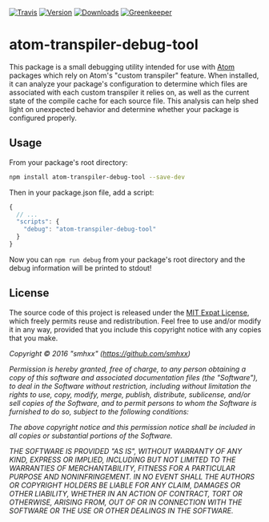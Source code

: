[![Travis](https://img.shields.io/travis/smhxx/atom-transpiler-debug-tool.svg)](https://travis-ci.org/smhxx/atom-transpiler-debug-tool)
[![Version](https://img.shields.io/npm/v/atom-transpiler-debug-tool.svg)](https://www.npmjs.com/package/atom-transpiler-debug-tool)
[![Downloads](https://img.shields.io/npm/dt/atom-transpiler-debug-tool.svg)](https://www.npmjs.com/package/atom-transpiler-debug-tool)
[![Greenkeeper](https://badges.greenkeeper.io/smhxx/atom-transpiler-debug-tool.svg)](https://greenkeeper.io/)
# atom-transpiler-debug-tool

This package is a small debugging utility intended for use with [Atom](https://atom.io/) packages which rely on Atom's "custom transpiler" feature. When installed, it can analyze your package's configuration to determine which files are associated with each custom transpiler it relies on, as well as the current state of the compile cache for each source file. This analysis can help shed light on unexpected behavior and determine whether your package is configured properly.

## Usage

From your package's root directory:
```sh
npm install atom-transpiler-debug-tool --save-dev
```

Then in your package.json file, add a script:
```js
{
  // ...
  "scripts": {
    "debug": "atom-transpiler-debug-tool"
  }
}
```

Now you can `npm run debug` from your package's root directory and the debug information will be printed to stdout!

## License

The source code of this project is released under the [MIT Expat License](https://opensource.org/licenses/MIT), which freely permits reuse and redistribution. Feel free to use and/or modify it in any way, provided that you include this copyright notice with any copies that you make.

*Copyright © 2016 "smhxx" (https://github.com/smhxx)*

*Permission is hereby granted, free of charge, to any person obtaining a copy of this software and associated documentation files (the "Software"), to deal in the Software without restriction, including without limitation the rights to use, copy, modify, merge, publish, distribute, sublicense, and/or sell copies of the Software, and to permit persons to whom the Software is furnished to do so, subject to the following conditions:*

*The above copyright notice and this permission notice shall be included in all copies or substantial portions of the Software.*

*THE SOFTWARE IS PROVIDED "AS IS", WITHOUT WARRANTY OF ANY KIND, EXPRESS OR IMPLIED, INCLUDING BUT NOT LIMITED TO THE WARRANTIES OF MERCHANTABILITY, FITNESS FOR A PARTICULAR PURPOSE AND NONINFRINGEMENT. IN NO EVENT SHALL THE AUTHORS OR COPYRIGHT HOLDERS BE LIABLE FOR ANY CLAIM, DAMAGES OR OTHER LIABILITY, WHETHER IN AN ACTION OF CONTRACT, TORT OR OTHERWISE, ARISING FROM, OUT OF OR IN CONNECTION WITH THE SOFTWARE OR THE USE OR OTHER DEALINGS IN THE SOFTWARE.*
